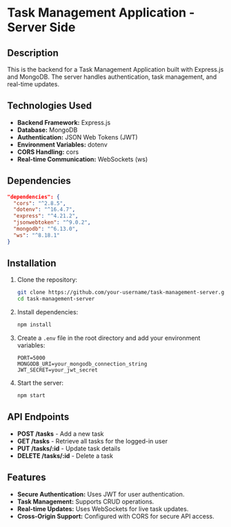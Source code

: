 # Task Management Application - Server Side

## Description
This is the backend for a Task Management Application built with Express.js and MongoDB. The server handles authentication, task management, and real-time updates.

## Technologies Used
- **Backend Framework:** Express.js
- **Database:** MongoDB
- **Authentication:** JSON Web Tokens (JWT)
- **Environment Variables:** dotenv
- **CORS Handling:** cors
- **Real-time Communication:** WebSockets (ws)

## Dependencies
```json
"dependencies": {
  "cors": "^2.8.5",
  "dotenv": "^16.4.7",
  "express": "^4.21.2",
  "jsonwebtoken": "^9.0.2",
  "mongodb": "^6.13.0",
  "ws": "^8.18.1"
}
```

## Installation
1. Clone the repository:
   ```sh
   git clone https://github.com/your-username/task-management-server.git
   cd task-management-server
   ```
2. Install dependencies:
   ```sh
   npm install
   ```
3. Create a `.env` file in the root directory and add your environment variables:
   ```env
   PORT=5000
   MONGODB_URI=your_mongodb_connection_string
   JWT_SECRET=your_jwt_secret
   ```
4. Start the server:
   ```sh
   npm start
   ```

## API Endpoints
- **POST /tasks** - Add a new task
- **GET /tasks** - Retrieve all tasks for the logged-in user
- **PUT /tasks/:id** - Update task details
- **DELETE /tasks/:id** - Delete a task

## Features
- **Secure Authentication:** Uses JWT for user authentication.
- **Task Management:** Supports CRUD operations.
- **Real-time Updates:** Uses WebSockets for live task updates.
- **Cross-Origin Support:** Configured with CORS for secure API access.
